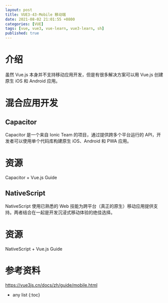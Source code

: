 ```yaml
---
layout: post
title: VUE3-43-Mobile 移动端
date: 2021-08-02 21:01:55 +0800
categories: [VUE]
tags: [vue, vue3, vue-learn, vue3-learn, sh]
published: true
---
```


# 介绍

虽然 Vue.js 本身并不支持移动应用开发，但是有很多解决方案可以用 Vue.js 创建原生 iOS 和 Android 应用。

# 混合应用开发

## Capacitor

Capacitor 是一个来自 Ionic Team 的项目，通过提供跨多个平台运行的 API，开发者可以使用单个代码库构建原生 iOS、Android 和 PWA 应用。

# 资源

Capacitor + Vue.js Guide

## NativeScript

NativeScript 使用已熟悉的 Web 技能为跨平台（真正的原生）移动应用提供支持。两者结合在一起是开发沉浸式移动体验的绝佳选择。

# 资源

NativeScript + Vue.js Guide

# 参考资料

https://vue3js.cn/docs/zh/guide/mobile.html

* any list
{:toc}